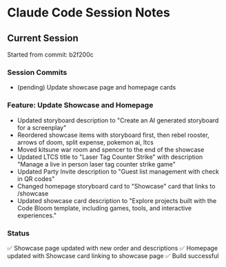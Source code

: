# Claude Code Session Notes

## Current Session
Started from commit: b2f200c

### Session Commits
- (pending) Update showcase page and homepage cards

### Feature: Update Showcase and Homepage
- Updated storyboard description to "Create an AI generated storyboard for a screenplay"
- Reordered showcase items with storyboard first, then rebel rooster, arrows of doom, split expense, pokemon ai, ltcs
- Moved kitsune war room and spencer to the end of the showcase
- Updated LTCS title to "Laser Tag Counter Strike" with description "Manage a live in person laser tag counter strike game"
- Updated Party Invite description to "Guest list management with check in QR codes"
- Changed homepage storyboard card to "Showcase" card that links to /showcase
- Updated showcase card description to "Explore projects built with the Code Bloom template, including games, tools, and interactive experiences."

### Status
✅ Showcase page updated with new order and descriptions
✅ Homepage updated with Showcase card linking to showcase page
✅ Build successful
